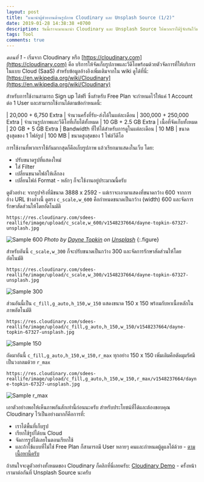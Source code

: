 ```yaml
---
layout: post
title: "แนะนำผู้ช่วยงานด้านรูปภาพ Cloudinary และ Unsplash Source (1/2)"
date: 2019-01-28 14:38:38 +0700
description: วันนี้เราจะมาแนะนำ Cloudinary และ Unsplash Source ให้พวกเราได้รู้จักกันไว้นะครับ
tags: Tool
comments: true
---
```

*ตอนที่ 1* - เริ่มจาก Cloudinary หรือ [https://cloudinary.com](https://cloudinary.com) คือ บริการให้จัดเก็บรูปภาพและวีดีโอพร้อมด้วยตัวจัดการที่ให้บริการในแบบ Cloud (SaaS) สำหรับข้อมูลอ้างอิงเพิ่มเติมจากใน wiki ดูได้ที่นี่: [https://en.wikipedia.org/wiki/Cloudinary](https://en.wikipedia.org/wiki/Cloudinary)

สำหรับการใช้งานสามารถ Sign up ได้ฟรี ซึ่งสำหรับ Free Plan จะกำหนดไว้ให้แค่ 1 Account ต่อ 1 User และสามารถใช้งานได้ตามข้อกำหนดนี้:

| 20,000 + 6,750 Extra | จำนวนครั้งที่รับ-ส่งได้ในแต่ละเดือน
| 300,000 + 250,000 Extra | จำนวนรูปภาพและวีดีโอที่เก็บได้ทั้งหมด
| 10 GB + 2.5 GB Extra | เนื้อที่จัดเก็บทั้งหมด
| 20 GB + 5 GB Extra | Bandwidth ที่ให้ได้สำหรับการดูในแต่ละเดือน
| 10 MB | ขนาดสูงสุดของ 1 ไฟล์รูป
| 100 MB | ขนาดสูงสุดของ 1 ไฟล์วีดีโอ

การใช้งานที่พวกเราใช้กันมากสุดก็คือเก็บรูปภาพ แล้วเรียกมาแสดงในเว็บ โดย:
- ปรับขนาดรูปที่แสดงใหม่
- ใส่ Filter
- เปลี่ยนขนาดไฟล์ให้เล็กลง
- เปลี่ยนไฟล์ Format - หลักๆ ก็จะใช้งานอยู่ประมาณนี้ครับ

ดูตัวอย่าง: จากรูปจริงที่มีขนาด 3888 x 2592  - แต่เราจะเอามาแสดงที่ขนาดกว้าง 600 จากการอ้าง URL ข้างล่างนี้ ดูตรง `c_scale,w_600` คือกำหนดขนาดเป็นกว้าง (width) 600 และจัดการรักษาสัดส่วนให้โดยอัตโนมัติ

`https://res.cloudinary.com/sdees-reallife/image/upload/c_scale,w_600/v1548237664/dayne-topkin-67327-unsplash.jpg`

![Sample 600](https://res.cloudinary.com/sdees-reallife/image/upload/c_scale,w_600/v1548237664/dayne-topkin-67327-unsplash.jpg)
*Photo by [Dayne Topkin](https://unsplash.com/@dtopkin1) on [Unsplash](https://unsplash.com/)*
{:.figure}

สำหรับอันนี้ `c_scale,w_300` ก็จะปรับขนาดเป็นกว้าง 300 และจัดการรักษาสัดส่วนให้โดยอัตโนมัติ

`https://res.cloudinary.com/sdees-reallife/image/upload/c_scale,w_300/v1548237664/dayne-topkin-67327-unsplash.jpg`

![Sample 300](https://res.cloudinary.com/sdees-reallife/image/upload/c_scale,w_300/v1548237664/dayne-topkin-67327-unsplash.jpg)

ส่วนอันนี้เป็น `c_fill,g_auto,h_150,w_150` แสดงขนาด 150 x 150 พร้อมกับหาเนื้อหลักในภาพอัตโนมัติ

`https://res.cloudinary.com/sdees-reallife/image/upload/c_fill,g_auto,h_150,w_150/v1548237664/dayne-topkin-67327-unsplash.jpg`

![Sample 150](https://res.cloudinary.com/sdees-reallife/image/upload/c_fill,g_auto,h_150,w_150/v1548237664/dayne-topkin-67327-unsplash.jpg)

ถัดมาอันนี้ `c_fill,g_auto,h_150,w_150,r_max` ทุกอย่าง 150 x 150 เพิ่มเติมคือตัดมุมรัศมีเป็นวงกลมด้วย `r_max`

`https://res.cloudinary.com/sdees-reallife/image/upload/c_fill,g_auto,h_150,w_150,r_max/v1548237664/dayne-topkin-67327-unsplash.jpg`

![Sample r_max](https://res.cloudinary.com/sdees-reallife/image/upload/c_fill,g_auto,h_150,w_150,r_max/v1548237664/dayne-topkin-67327-unsplash.jpg)

เอาตัวอย่างพอให้เห็นภาพกันสักเท่านี้ก่อนนะครับ สำหรับประโยชน์ที่ได้และต้องขอบคุณ Cloudinary ไว้เป็นอย่างมากก็คือการที่:
- เราได้พื้นที่เก็บรูป
- เรียกใช้รูปได้บน Cloud
- จัดการรูปได้เลยในตอนเรียกใช้
- และถ้าใช้แบบที่ไม่ใช่ Free Plan ก็สามารถมี User หลายๆ คนและกำหนดผู้ดูแลได้ด้วย - [ตามเนื้อหานี้ครับ](https://support.cloudinary.com/hc/en-us/articles/202521652-Can-I-have-multiple-users-roles-for-my-account-)

ถ้าสนใจจะดูตัวอย่างทั้งหมดของ Cloudinary ก็คลิกที่นี่เลยครับ: [Cloudinary Demo](https://demo.cloudinary.com/) - ครั้งหน้าเรามาต่อกันที่ Unsplash Source นะครับ
